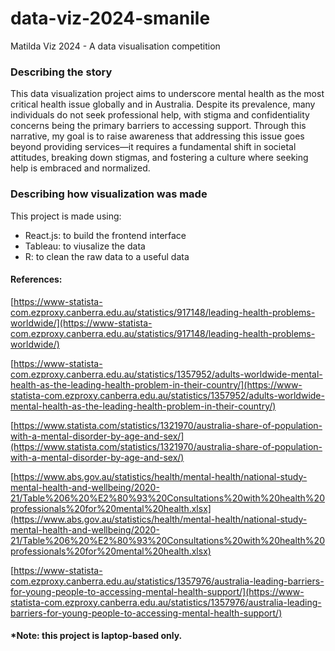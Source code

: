 

# data-viz-2024-smanile

Matilda Viz 2024 - A data visualisation competition

### Describing the story

This data visualization project aims to underscore mental health as the most critical health issue globally and in Australia. Despite its prevalence, many individuals do not seek professional help, with stigma and confidentiality concerns being the primary barriers to accessing support. Through this narrative, my goal is to raise awareness that addressing this issue goes beyond providing services—it requires a fundamental shift in societal attitudes, breaking down stigmas, and fostering a culture where seeking help is embraced and normalized.

### Describing how visualization was made

This project is made using:

- React.js: to build the frontend interface
- Tableau: to viusalize the data
- R: to clean the raw data to a useful data

#### References:

[https://www-statista-com.ezproxy.canberra.edu.au/statistics/917148/leading-health-problems-worldwide/](https://www-statista-com.ezproxy.canberra.edu.au/statistics/917148/leading-health-problems-worldwide/)

[https://www-statista-com.ezproxy.canberra.edu.au/statistics/1357952/adults-worldwide-mental-health-as-the-leading-health-problem-in-their-country/](https://www-statista-com.ezproxy.canberra.edu.au/statistics/1357952/adults-worldwide-mental-health-as-the-leading-health-problem-in-their-country/)

[https://www.statista.com/statistics/1321970/australia-share-of-population-with-a-mental-disorder-by-age-and-sex/](https://www.statista.com/statistics/1321970/australia-share-of-population-with-a-mental-disorder-by-age-and-sex/)

[https://www.abs.gov.au/statistics/health/mental-health/national-study-mental-health-and-wellbeing/2020-21/Table%206%20%E2%80%93%20Consultations%20with%20health%20professionals%20for%20mental%20health.xlsx](https://www.abs.gov.au/statistics/health/mental-health/national-study-mental-health-and-wellbeing/2020-21/Table%206%20%E2%80%93%20Consultations%20with%20health%20professionals%20for%20mental%20health.xlsx)

[https://www-statista-com.ezproxy.canberra.edu.au/statistics/1357976/australia-leading-barriers-for-young-people-to-accessing-mental-health-support/](https://www-statista-com.ezproxy.canberra.edu.au/statistics/1357976/australia-leading-barriers-for-young-people-to-accessing-mental-health-support/)

#### \*Note: this project is laptop-based only.



